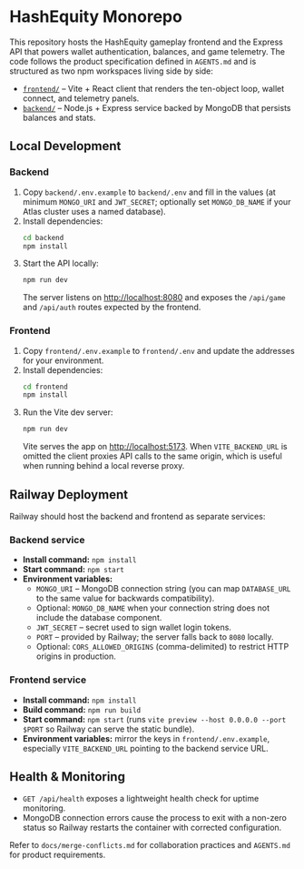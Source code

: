 # HashEquity Monorepo

This repository hosts the HashEquity gameplay frontend and the Express API that powers wallet authentication, balances, and game telemetry. The code follows the product specification defined in `AGENTS.md` and is structured as two npm workspaces living side by side:

- [`frontend/`](frontend) – Vite + React client that renders the ten-object loop, wallet connect, and telemetry panels.
- [`backend/`](backend) – Node.js + Express service backed by MongoDB that persists balances and stats.

## Local Development

### Backend

1. Copy `backend/.env.example` to `backend/.env` and fill in the values (at minimum `MONGO_URI` and `JWT_SECRET`; optionally set `MONGO_DB_NAME` if your Atlas cluster uses a named database).
2. Install dependencies:
   ```bash
   cd backend
   npm install
   ```
3. Start the API locally:
   ```bash
   npm run dev
   ```
   The server listens on [http://localhost:8080](http://localhost:8080) and exposes the `/api/game` and `/api/auth` routes expected by the frontend.

### Frontend

1. Copy `frontend/.env.example` to `frontend/.env` and update the addresses for your environment.
2. Install dependencies:
   ```bash
   cd frontend
   npm install
   ```
3. Run the Vite dev server:
   ```bash
   npm run dev
   ```
   Vite serves the app on [http://localhost:5173](http://localhost:5173). When `VITE_BACKEND_URL` is omitted the client proxies API calls to the same origin, which is useful when running behind a local reverse proxy.

## Railway Deployment

Railway should host the backend and frontend as separate services:

### Backend service
- **Install command:** `npm install`
- **Start command:** `npm start`
- **Environment variables:**
  - `MONGO_URI` – MongoDB connection string (you can map `DATABASE_URL` to the same value for backwards compatibility).
  - Optional: `MONGO_DB_NAME` when your connection string does not include the database component.
  - `JWT_SECRET` – secret used to sign wallet login tokens.
  - `PORT` – provided by Railway; the server falls back to `8080` locally.
  - Optional: `CORS_ALLOWED_ORIGINS` (comma-delimited) to restrict HTTP origins in production.

### Frontend service
- **Install command:** `npm install`
- **Build command:** `npm run build`
- **Start command:** `npm start` (runs `vite preview --host 0.0.0.0 --port $PORT` so Railway can serve the static bundle).
- **Environment variables:** mirror the keys in `frontend/.env.example`, especially `VITE_BACKEND_URL` pointing to the backend service URL.

## Health & Monitoring

- `GET /api/health` exposes a lightweight health check for uptime monitoring.
- MongoDB connection errors cause the process to exit with a non-zero status so Railway restarts the container with corrected configuration.

Refer to `docs/merge-conflicts.md` for collaboration practices and `AGENTS.md` for product requirements.
